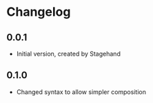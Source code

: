 # Changelog

## 0.0.1

- Initial version, created by Stagehand

## 0.1.0

- Changed syntax to allow simpler composition